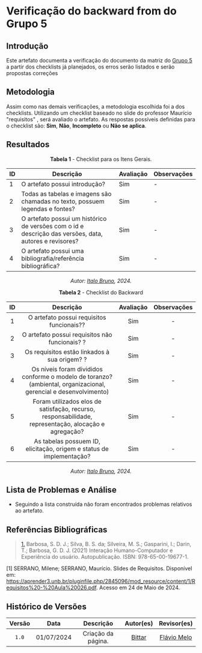 # Verificação do backward from do Grupo 5

## Introdução

Este artefato documenta a verificação do documento da matriz do [Grupo 5](https://requisitos-de-software.github.io/2024.1-Sinesp_Cidadao/Modelagem/Agil/backlog/) a partir dos checklists já planejados, os erros serão listados e serão propostas correções


## Metodologia

Assim como nas demais verificações, a metodologia escolhida foi a dos checklists. Utilizando um checklist baseado no slide do professor Maurício "requisitos" , será avaliado o artefato. As respostas possíveis definidas para o checklist são:
**Sim**, **Não**, **Incompleto** ou **Não se aplica**.


## Resultados

<center>

**Tabela 1** - Checklist para os Itens Gerais.

| ID  | Descrição | Avaliação | Observações |
| --- | ----------- | ----------- | ----- |
| 1   | O artefato possui introdução? | Sim | - |
| 2   | Todas as tabelas e imagens são chamadas no texto, possuem legendas e fontes? |  Sim | - |
| 3   | O artefato possui um histórico de versões com o id e descrição das versões, data, autores e revisores? | Sim | - |
| 4   | O artefato possui uma bibliografia/referência bibliográfica? |   Sim | - |

_Autor: [Italo Bruno](https://github.com/Italobrunom), 2024._

**Tabela 2** - Checklist do Backward

| ID  | Descrição | Avaliação |Observações |
| :-: | :---------------------------: | :-------: | :---: |
|  1  | O artefato possui requisitos funcionais?? | Sim | - |
|  2  | O artefato possui requisitos não funcionais? ? | Sim | - |
|  3  | Os requisitos estão linkados à sua origem? ? | Sim | - |
|  4  | Os níveis foram divididos conforme o modelo de toranzo? (ambiental, organizacional, gerencial e desenvolvimento) | Sim | - |
|  5  | Foram utilizados elos de satisfação, recurso, responsabilidade, representação, alocação e agregação? | Sim | - |
|  6 | As tabelas possuem ID, elicitação, origem e status de implementação? | Sim | - |

_Autor: [Italo Bruno](https://github.com/Italobrunom), 2024._

</center>

## Lista de Problemas e Análise 

- Seguindo a lista construída não foram encontrados problemas relativos ao artefato.

## Referências Bibliográficas

> <a id="FTF1Ref" href="#FTF1">1.</a>  Barbosa, S. D. J.; Silva, B. S. da; Silveira, M. S.; Gasparini, I.; Darin, T.; Barbosa, G. D. J. (2021)
Interação Humano-Computador e Experiência do usuário. Autopublicação. ISBN: 978-65-00-19677-1.

[1] SERRANO, Milene; SERRANO, Maurício. Slides de Requisitos. Disponível em: <https://aprender3.unb.br/pluginfile.php/2845096/mod_resource/content/1/Requisitos%20-%20Aula%20026.pdf>. Acesso em 24 de Maio de 2024.


## Histórico de Versões

| Versão | Data | Descrição | Autor(es) | Revisor(es) |
| :----: | :--: | :-------: | :-------: | :---------: |
| `1.0`  | 01/07/2024 | Criação da página. | [Bittar](https://github.com/Bittarx) | [Flávio Melo](https://github.com/flavioovatsug) |